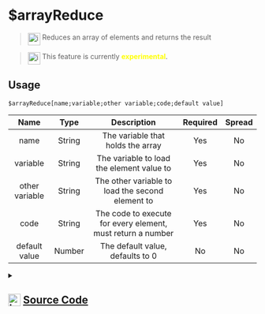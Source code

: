 # $arrayReduce
> <img align="top" src="https://upload.wikimedia.org/wikipedia/commons/thumb/e/e4/Infobox_info_icon.svg/160px-Infobox_info_icon.svg.png?20150409153300" alt="image" width="25" height="auto"> Reduces an array of elements and returns the result

> <img align="top" src="https://upload.wikimedia.org/wikipedia/commons/thumb/1/17/Warning.svg/156px-Warning.svg.png" alt="image" width="25" height="auto"> This feature is currently <span style="color:yellow"><strong>experimental</strong></span>.

## Usage
```
$arrayReduce[name;variable;other variable;code;default value]
```
| Name | Type | Description | Required | Spread
| :---: | :---: | :---: | :---: | :---: |
name | String | The variable that holds the array | Yes | No
variable | String | The variable to load the element value to | Yes | No
other variable | String | The other variable to load the second element to | Yes | No
code | String | The code to execute for every element, must return a number | Yes | No
default value | Number | The default value, defaults to 0 | No | No
<details>
<summary>
    
## <img align="top" src="https://cdn4.iconfinder.com/data/icons/iconsimple-logotypes/512/github-512.png" alt="image" width="25" height="auto">  [Source Code](https://github.com/tryforge/ForgeScript-V2/blob/main/src/native/arrayReduce.ts)
    
</summary>
    
```ts
import { BoolValues } from "../core"
import { ArgType, IExtendedCompiledFunctionField, NativeFunction, Return } from "../structures"

export default new NativeFunction({
    name: "$arrayReduce",
    description: "Reduces an array of elements and returns the result",
    unwrap: false,
    args: [
        {
            name: "name",
            description: "The variable that holds the array",
            rest: false,
            required: true,
            type: ArgType.String
        },
        {
            name: "variable",
            description: "The variable to load the element value to",
            rest: false,
            required: true,
            type: ArgType.String
        },
        {
            name: "other variable",
            description: "The other variable to load the second element to",
            rest: false,
            required: true,
            type: ArgType.String
        },
        {
            name: "code",
            description: "The code to execute for every element, must return a number",
            rest: false,
            required: true,
            type: ArgType.String
        },
        {
            name: "default value",
            description: "The default value, defaults to 0",
            rest: false,
            type: ArgType.Number
        }
    ],
    experimental: true,
    brackets: true,
    async execute(ctx) {
        const [ nameField, varField, otherVarField, code, defaultValue ] = this.data.fields! as IExtendedCompiledFunctionField[]

        const name = await this["resolveCode"](ctx, nameField)
        if (!this["isValidReturnType"](name)) return name

        const variable = await this["resolveCode"](ctx, varField)
        if (!this["isValidReturnType"](variable)) return variable

        const otherVariable = await this["resolveCode"](ctx, otherVarField)
        if (!this["isValidReturnType"](otherVariable)) return variable

        const defValue = await this["resolveCode"](ctx, defaultValue)
        if (!this["isValidReturnType"](defValue)) return variable

        const arr = ctx.getEnvironmentKey([ name.value as string ])
        const varName = variable.value as string
        const otherVarName = otherVariable.value as string

        ctx.setEnvironmentKey(varName, defValue.value)

        if (Array.isArray(arr)) {
            for (let i = 0, len = arr.length;i < len;i++) {
                const el = arr[i]
                
                ctx.setEnvironmentKey(otherVarName, el)
                
                const rt = await this["resolveCode"](ctx, code) as Return
                
                if (rt.return) {
                    ctx.setEnvironmentKey(varName, rt.value)
                } else if (!this["isValidReturnType"](rt)) return rt
            }
        }


        return Return.success(ctx.getEnvironmentKey([ varName ]))
    },
})
```
    
</details>